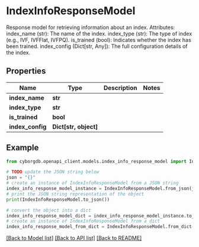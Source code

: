 # IndexInfoResponseModel

Response model for retrieving information about an index.  Attributes:     index_name (str): The name of the index.     index_type (str): The type of index (e.g., IVF, IVFFlat, IVFPQ).     is_trained (bool): Indicates whether the index has been trained.     index_config (Dict[str, Any]): The full configuration details of the index.

## Properties

Name | Type | Description | Notes
------------ | ------------- | ------------- | -------------
**index_name** | **str** |  | 
**index_type** | **str** |  | 
**is_trained** | **bool** |  | 
**index_config** | **Dict[str, object]** |  | 

## Example

```python
from cyborgdb.openapi_client.models.index_info_response_model import IndexInfoResponseModel

# TODO update the JSON string below
json = "{}"
# create an instance of IndexInfoResponseModel from a JSON string
index_info_response_model_instance = IndexInfoResponseModel.from_json(json)
# print the JSON string representation of the object
print(IndexInfoResponseModel.to_json())

# convert the object into a dict
index_info_response_model_dict = index_info_response_model_instance.to_dict()
# create an instance of IndexInfoResponseModel from a dict
index_info_response_model_from_dict = IndexInfoResponseModel.from_dict(index_info_response_model_dict)
```
[[Back to Model list]](../README.md#documentation-for-models) [[Back to API list]](../README.md#documentation-for-api-endpoints) [[Back to README]](../README.md)


